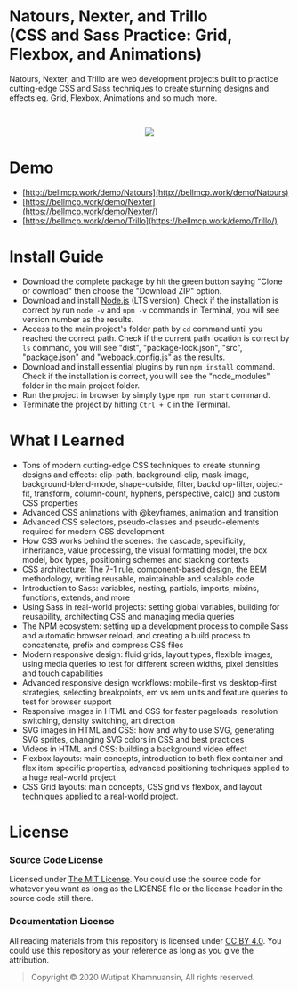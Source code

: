 # Natours, Nexter, and Trillo <br> (CSS and Sass Practice: Grid, Flexbox, and Animations) 

Natours, Nexter, and Trillo are web development projects built to practice cutting-edge CSS and Sass techniques to create stunning designs and effects eg. Grid, Flexbox, Animations and so much more.

<br>
<p align="center">
  <img src="https://bellmcp.work/img/Web_advancedcss.jpg" />
</p>

# Demo

* [http://bellmcp.work/demo/Natours](http://bellmcp.work/demo/Natours)
* [https://bellmcp.work/demo/Nexter](https://bellmcp.work/demo/Nexter/)
* [https://bellmcp.work/demo/Trillo](https://bellmcp.work/demo/Trillo/)

# Install Guide

* Download the complete package by hit the green button saying "Clone or download" then choose the "Download ZIP" option.
* Download and install [Node.js](https://nodejs.org/en/) (LTS version). Check if the installation is correct by run `node -v` and `npm -v` commands in Terminal, you will see version number as the results.
* Access to the main project's folder path by `cd` command until you reached the correct path. Check if the current path location is correct by `ls` command, you will see "dist", "package-lock.json", "src", "package.json" and "webpack.config.js" as the results.
* Download and install essential plugins by run `npm install` command. Check if the installation is correct, you will see the "node_modules" folder in the main project folder. 
* Run the project in browser by simply type `npm run start` command.
* Terminate the project by hitting `Ctrl + C` in the Terminal.

# What I Learned

* Tons of modern cutting-edge CSS techniques to create stunning designs and effects: clip-path, background-clip, mask-image, background-blend-mode, shape-outside, filter, backdrop-filter, object-fit, transform, column-count, hyphens, perspective, calc() and custom CSS properties
* Advanced CSS animations with @keyframes, animation and transition
* Advanced CSS selectors, pseudo-classes and pseudo-elements required for modern CSS development
* How CSS works behind the scenes: the cascade, specificity, inheritance, value processing, the visual formatting model, the box model, box types, positioning schemes and stacking contexts
* CSS architecture: The 7-1 rule, component-based design, the BEM methodology, writing reusable, maintainable and scalable code
* Introduction to Sass: variables, nesting, partials, imports, mixins, functions, extends, and more
* Using Sass in real-world projects: setting global variables, building for reusability, architecting CSS and managing media queries
* The NPM ecosystem: setting up a development process to compile Sass and automatic browser reload, and creating a build process to concatenate, prefix and compress CSS files
* Modern responsive design: fluid grids, layout types, flexible images, using media queries to test for different screen widths, pixel densities and touch capabilities
* Advanced responsive design workflows: mobile-first vs desktop-first strategies, selecting breakpoints, em vs rem units and feature queries to test for browser support
* Responsive images in HTML and CSS for faster pageloads: resolution switching, density switching, art direction
* SVG images in HTML and CSS: how and why to use SVG, generating SVG sprites, changing SVG colors in CSS and best practices
* Videos in HTML and CSS: building a background video effect
* Flexbox layouts: main concepts, introduction to both flex container and flex item specific properties, advanced positioning techniques applied to a huge real-world project
* CSS Grid layouts: main concepts, CSS grid vs flexbox, and layout techniques applied to a real-world project.

# License

### Source Code License

Licensed under [The MIT License](https://github.com/bellmcp/4-Digit-Calculator/blob/master/LICENSE). You could use the source code for whatever you want as long as the LICENSE file or the license header in the source code still there.

### Documentation License

All reading materials from this repository is licensed under [CC BY 4.0](https://creativecommons.org/licenses/by/4.0/). You could use this repository as your reference as long as you give the attribution.

> Copyright © 2020 Wutipat Khamnuansin, All rights reserved.
